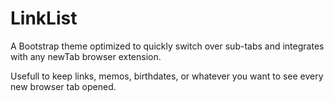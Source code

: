 LinkList
========

A Bootstrap theme optimized to quickly switch over sub-tabs and integrates with any newTab browser extension.

Usefull to keep links, memos, birthdates, or whatever you want to see every new browser tab opened.
